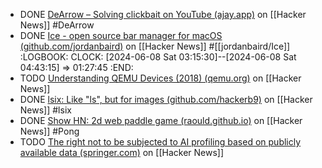 - DONE [DeArrow – Solving clickbait on YouTube (ajay.app)](https://news.ycombinator.com/item?id=36437950) on [[Hacker News]] #DeArrow
- DONE [Ice - open source bar manager for macOS (github.com/jordanbaird)](https://news.ycombinator.com/item?id=40605532) on [[Hacker News]] #[[jordanbaird/Ice]]
  :LOGBOOK:
  CLOCK: [2024-06-08 Sat 03:15:30]--[2024-06-08 Sat 04:43:15] =>  01:27:45
  :END:
- TODO [Understanding QEMU Devices (2018) (qemu.org)](https://news.ycombinator.com/item?id=40595384) on [[Hacker News]]
- DONE [lsix: Like "ls", but for images (github.com/hackerb9)](https://news.ycombinator.com/item?id=40598629) on [[Hacker News]] #lsix
- DONE [Show HN: 2d web paddle game (raould.github.io)](https://news.ycombinator.com/item?id=40582357) on [[Hacker News]] #Pong
- TODO [The right not to be subjected to AI profiling based on publicly available data (springer.com)](https://news.ycombinator.com/item?id=40597503) on [[Hacker News]]